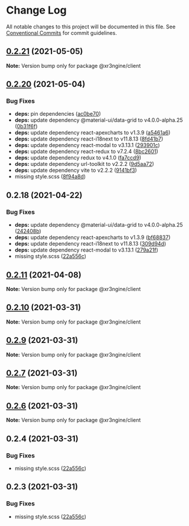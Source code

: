 # Change Log

All notable changes to this project will be documented in this file.
See [Conventional Commits](https://conventionalcommits.org) for commit guidelines.

## [0.2.21](https://github.com/xr3ngine/xr3ngine/compare/v0.2.20...v0.2.21) (2021-05-05)

**Note:** Version bump only for package @xr3ngine/client





## [0.2.20](https://github.com/xr3ngine/xr3ngine/compare/v0.2.18...v0.2.20) (2021-05-04)


### Bug Fixes

* **deps:** pin dependencies ([ac0be70](https://github.com/xr3ngine/xr3ngine/commit/ac0be70b9194c3809e74ba8875529c091d084014))
* **deps:** update dependency @material-ui/data-grid to v4.0.0-alpha.25 ([0b31f6f](https://github.com/xr3ngine/xr3ngine/commit/0b31f6f31de9dfe90c9b384e5aad1126bd483b40))
* **deps:** update dependency react-apexcharts to v1.3.9 ([a5461a6](https://github.com/xr3ngine/xr3ngine/commit/a5461a66b727f8d5cbf9480ad1142dd56642433e))
* **deps:** update dependency react-i18next to v11.8.13 ([8fd41b7](https://github.com/xr3ngine/xr3ngine/commit/8fd41b7bb47a07fadc9558cab7dea60d1d2031f9))
* **deps:** update dependency react-modal to v3.13.1 ([293901c](https://github.com/xr3ngine/xr3ngine/commit/293901c94afa9dc883d17ffd22e9b3577dab88d6))
* **deps:** update dependency react-redux to v7.2.4 ([8bc2601](https://github.com/xr3ngine/xr3ngine/commit/8bc26013abb25ce0c07a96006d7d03d9e4d84665))
* **deps:** update dependency redux to v4.1.0 ([fa7ccd9](https://github.com/xr3ngine/xr3ngine/commit/fa7ccd9e2fce1df39a8537c2ba93f5e0d77834b1))
* **deps:** update dependency url-toolkit to v2.2.2 ([9d5aa72](https://github.com/xr3ngine/xr3ngine/commit/9d5aa72ab4ad254eb60d08822a90c7dd22a9a5fd))
* **deps:** update dependency vite to v2.2.2 ([9141bf3](https://github.com/xr3ngine/xr3ngine/commit/9141bf38bfc5ae48ae5489916a6485baeb6194cb))
* missing style.scss ([8f94a8d](https://github.com/xr3ngine/xr3ngine/commit/8f94a8d1c55f619ab9c339aa25205b719598ef0f))





## 0.2.18 (2021-04-22)


### Bug Fixes

* **deps:** update dependency @material-ui/data-grid to v4.0.0-alpha.25 ([242408b](https://github.com/xr3ngine/xr3ngine/commit/242408ba69153b303b233810c1d47b22251097b5))
* **deps:** update dependency react-apexcharts to v1.3.9 ([bf68837](https://github.com/xr3ngine/xr3ngine/commit/bf688372b3b78a0234d6b805d700f7f888ff07e9))
* **deps:** update dependency react-i18next to v11.8.13 ([309d94d](https://github.com/xr3ngine/xr3ngine/commit/309d94dc136028d50ac5f01efba62c61e5735e41))
* **deps:** update dependency react-modal to v3.13.1 ([279a21f](https://github.com/xr3ngine/xr3ngine/commit/279a21ff38bb067b634ff811ef0faf2197850800))
* missing style.scss ([22a556c](https://github.com/xr3ngine/xr3ngine/commit/22a556c1c92e1936e51dd8b116afbc9c03416f83))





## [0.2.11](https://github.com/xr3ngine/xr3ngine/compare/v0.2.10...v0.2.11) (2021-04-08)

**Note:** Version bump only for package @xr3ngine/client





## [0.2.10](https://github.com/xr3ngine/xr3ngine/compare/v0.2.9...v0.2.10) (2021-03-31)

**Note:** Version bump only for package @xr3ngine/client





## [0.2.9](https://github.com/xr3ngine/xr3ngine/compare/v0.2.8...v0.2.9) (2021-03-31)

**Note:** Version bump only for package @xr3ngine/client





## [0.2.7](https://github.com/xr3ngine/xr3ngine/compare/v0.2.6...v0.2.7) (2021-03-31)

**Note:** Version bump only for package @xr3ngine/client





## [0.2.6](https://github.com/xr3ngine/xr3ngine/compare/v0.2.5...v0.2.6) (2021-03-31)

**Note:** Version bump only for package @xr3ngine/client





## 0.2.4 (2021-03-31)


### Bug Fixes

* missing style.scss ([22a556c](https://github.com/xr3ngine/xr3ngine/commit/22a556c1c92e1936e51dd8b116afbc9c03416f83))





## 0.2.3 (2021-03-31)


### Bug Fixes

* missing style.scss ([22a556c](https://github.com/xr3ngine/xr3ngine/commit/22a556c1c92e1936e51dd8b116afbc9c03416f83))
